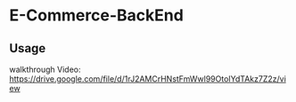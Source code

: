 # E-Commerce-BackEnd

## Usage

walkthrough Video: https://drive.google.com/file/d/1rJ2AMCrHNstFmWwl99OtoIYdTAkz7Z2z/view
